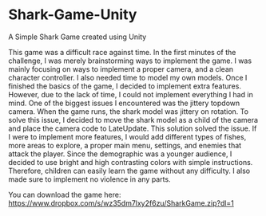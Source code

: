 # Shark-Game-Unity
A Simple Shark Game created using Unity

This game was a difficult race against time. In the first minutes of the challenge, I was merely brainstorming ways to implement the game. I was mainly focusing on ways
to implement a proper camera, and a clean character controller. I also needed time to model my own models. Once I finished the basics of the game, I decided to implement
extra features. However, due to the lack of time, I could not implement everything I had in mind. One of the biggest issues I encountered was the jittery topdown camera.
When the game runs, the shark model was jittery on rotation. To solve this issue, I decided to move the shark model as a child of the camera and place the camera code
to LateUpdate. This solution solved the issue. If I were to implement more features, I would add different types of fishes, more areas to explore, a proper main menu,
settings, and enemies that attack the player. Since the demographic was a younger audience, I decided to use bright and high contrasting colors with simple instructions.
Therefore, children can easily learn the game without any difficulty. I also made sure to implement no violence in any parts.

You can download the game here: https://www.dropbox.com/s/wz35dm7lxy2f6zu/SharkGame.zip?dl=1
